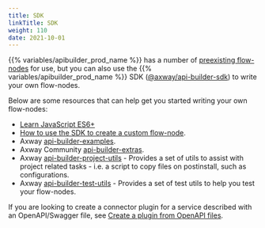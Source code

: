 ```yaml
---
title: SDK
linkTitle: SDK
weight: 110
date: 2021-10-01
---
```


{{% variables/apibuilder_prod_name %}} has a number of [preexisting flow-nodes](/docs/developer_guide/flows/flow_nodes/) for use, but you can also use the {{% variables/apibuilder_prod_name %}} SDK ([@axway/api-builder-sdk](https://www.npmjs.com/package/@axway/api-builder-sdk)) to write your own flow-nodes.

Below are some resources that can help get you started writing your own flow-nodes:

* [Learn JavaScript ES6+](https://www.freecodecamp.org/news/want-to-learn-es6-take-this-free-23-part-course-and-become-a-javascript-ninja-55002db1ff74/)
* [How to use the SDK to create a custom flow-node](/docs/how_to/create_a_custom_flow_node/).
* Axway [api-builder-examples](https://github.com/Axway/api-builder-examples).
* Axway Community [api-builder-extras](https://github.com/Axway-API-Builder-Ext/api-builder-extras).
* Axway [api-builder-project-utils](https://www.npmjs.com/package/@axway/api-builder-project-utils) - Provides a set of utils to assist with project related tasks - i.e. a script to copy files on postinstall, such as configurations.
* Axway [api-builder-test-utils](https://www.npmjs.com/package/@axway/api-builder-test-utils) - Provides a set of test utils to help you test your flow-nodes.

If you are looking to create a connector plugin for a service described with an OpenAPI/Swagger file, see [Create a plugin from OpenAPI files](/docs/how_to/create_a_plugin_from_openapi_files/).
